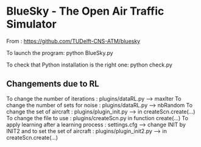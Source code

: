 # BlueSky - The Open Air Traffic Simulator

From : https://github.com/TUDelft-CNS-ATM/bluesky

To launch the program:
python BlueSky.py

To check that Python installation is the right one:
python check.py


## Changements due to RL
To change the number of iterations : plugins/dataRL.py --> maxIter
To change the number of sets for noise : plugins/dataRL.py --> nbRandom
To change the set of aircraft : plugins/plugin_init.py --> in createScn.create(...)
To change the file to use : plugins/createScn.py in function create(...)
To apply learning after a learning process : settings.cfg --> change INIT by INIT2 and to set the set of aircraft : plugins/plugin_init2.py --> in createScn.create(...)

